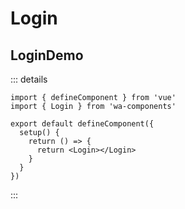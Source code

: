 # Login

## LoginDemo

<Login />

::: details

```
import { defineComponent } from 'vue'
import { Login } from 'wa-components'

export default defineComponent({
  setup() {
    return () => {
      return <Login></Login>
    }
  }
})

```

:::

<script lang="ts" setup>
import { Login } from '../../src/index'
</script>
